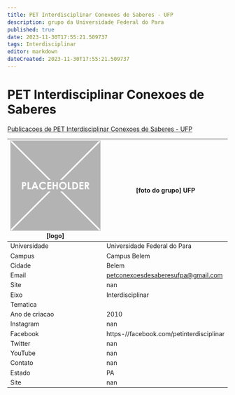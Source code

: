 ```yaml
---
title: PET Interdisciplinar Conexoes de Saberes - UFP
description: grupo da Universidade Federal do Para
published: true
date: 2023-11-30T17:55:21.509737
tags: Interdisciplinar
editor: markdown
dateCreated: 2023-11-30T17:55:21.509737
---
```


# PET Interdisciplinar Conexoes de Saberes

[Publicacoes de PET Interdisciplinar Conexoes de Saberes - UFP](/atividade/45PETInterdisciplinarConexoesdeSaberesUFP/feed.md)

| ![placeholder.png](/placeholder.png) [logo] | [foto do grupo] UFP         |
| ------------------------------------------- | ------------------------------------------------- |
| Universidade                                | Universidade Federal do Para      |
| Campus                                      | Campus Belem            |
| Cidade                                      | Belem             |
| Email                                       | petconexoesdesaberesufpa@gmail.com             |
| Site                                        | nan              |
| Eixo                                        | Interdisciplinar              |
| Tematica                                    |           |
| Ano de criacao                              | 2010        |
| Instagram                                   | nan         |
| Facebook                                    | https-//facebook.com/petinterdisciplinar          |
| Twitter                                     | nan           |
| YouTube                                     | nan           |
| Contato                                     | nan         |
| Estado                                      |  PA            |
| Site                                        | nan |
